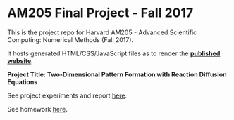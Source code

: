 # AM205 Final Project - Fall 2017

This is the project repo for Harvard AM205 - Advanced Scientific Computing: Numerical Methods (Fall 2017). 

It hosts generated HTML/CSS/JavaScript files as to render the **[published website](https://jasmineeeeetong.github.io/AM205_17Fall_Project_Publish/)**.

**Project Title: Two-Dimensional Pattern Formation with Reaction Diffusion Equations**

See project experiments and report [here](https://github.com/JasmineeeeeTONG/AM205_project_report).

See homework [here](https://github.com/JasmineeeeeTONG/AM205_coursework).
